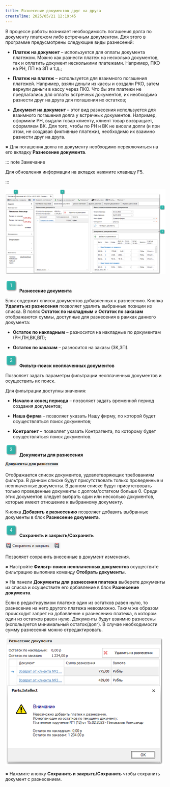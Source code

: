 ```yaml
---
title: Разнесение документов друг на друга
createTime: 2025/05/21 12:19:45
---
```

В процессе работы возникает необходимость погашения долга по документу платежом либо встречным документом. Для этого в программе предусмотрены следующие виды разнесений:

- **Платеж на документ** – используется для оплаты документа платежом. Можно как разнести платеж на несколько документов, так и оплатить документ несколькими платежами. Например, ПКО на РН, ПП на ЗП и т.д.;

- **Платеж на платеж** – используется для взаимного погашения платежей. Например, взяли деньги из кассы и создали РКО, затем вернули деньги в кассу через ПКО. Что бы эти платежи не предлагались для оплаты встречных документов, их необходимо разнести друг на друга для погашения их остатков;

- **Документ на документ** – этот вид разнесения используется для взаимного погашения долга у встречных документов. Например, оформили РН, выдали товар клиенту, клиент товар возвращает, оформляем ВК. Для того, чтобы по РН и ВК не висели долги (и при этом, не создавая фиктивные платежи), необходимо их взаимно разнести друг на друга.

**»**  Для погашения долга по документу необходимо переключиться на его вкладку **Разнесение документа**.

::: note Замечание

Для обновления информации на вкладке нажмите клавишу F5.

:::

![](../../../assets/work/one/570.png)

![](../../../assets/work/one/006.png) **Разнесение документа**

Блок содержит список документов добавленных к разнесению. Кнопка **Удалить из разнесения** позволяет удалить выбранные позиции из списка. В полях **Остаток по накладным** и **Остаток по заказам** отображаются суммы, доступные для разнесения в рамках данного документа:

- **Остаток по накладным** – разносится на накладные по документам (РН,ПН,ВК,ВП);

- **Остаток по заказам** – разносится на заказы (ЗК,ЗП).

![](../../../assets/work/one/008.png) **Фильтр-поиск неоплаченных документов**

Позволяет задать параметры фильтрации неоплаченных документов и осуществить их поиск.

Для фильтрации доступны значения:

- **Начало и конец периода** – позволяет задать временной период создания документов;

- **Наша фирма** – позволяет указать Нашу фирму, по которой будет осуществляться поиск документов;

- **Контрагент** – позволяет указать Контрагента, по которому будет осуществляться поиск документов.

![](../../../assets/work/one/009.png) **Документы для разнесения**

![](../../../assets/work/one/571.png)

Отображается список документов, удовлетворяющих требованиям фильтра. В данном списке будут присутствовать только проведенные и неоплаченные документы.  В данном списке будут присутствовать только проведенные документы с долгом/остатком больше 0. Среди этих документов следует выбрать один или несколько документов, которые имеют отношение к выбранному документу. 

Кнопка **Добавить к разнесению** позволяет добавить выбранные документы в блок **Разнесение документа**.

![](../../../assets/work/one/010.png) **Сохранить и закрыть/Сохранить**

![](../../../assets/work/one/564.png)

Позволяет сохранить  внесенные в документ изменения.

**»** Настройте **Фильтр-поиск неоплаченных документов**  осуществите фильтрацию выполнив команду **Отобрать документы**.

**»** На панели **Документы для разнесения платежа** выберете документы из списка и осуществите его добавление в блок **Разнесение документа**.

Если в редактируемом платеже один из остатков равен нулю, то разнесение на него другого платежа невозможно. Таким же образом происходит запрет на добавление к разнесению платежа, в котором один из остатков равен нулю. Документы будут взаимно разнесены (используется минимальный остаток/долг). В случае необходимости сумму разнесения можно отредактировать.

![](../../../assets/work/one/565.png)

**»** Нажмите кнопку **Сохранить и закрыть/Сохранить** чтобы сохранить документ с разнесением.